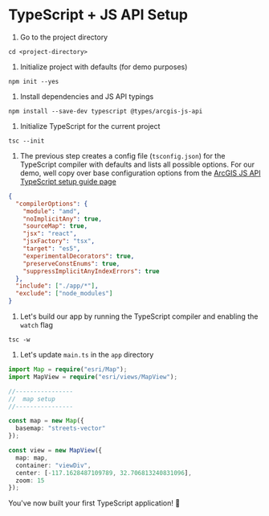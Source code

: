 # TypeScript + JS API Setup

1.  Go to the project directory


```
cd <project-directory>
```

1.  Initialize project with defaults (for demo purposes)


```
npm init --yes
```

1.  Install dependencies and JS API typings


```
npm install --save-dev typescript @types/arcgis-js-api
```

1.  Initialize TypeScript for the current project


```
tsc --init
```

1.  The previous step creates a config file (`tsconfig.json`) for the TypeScript compiler with defaults and lists all possible options. For our demo, well copy over base configuration options from the [ArcGIS JS API TypeScript setup guide page](https://developers.arcgis.com/javascript/latest/guide/typescript-setup/index.html#compile-typescript)


```json
{
  "compilerOptions": {
    "module": "amd",
    "noImplicitAny": true,
    "sourceMap": true,
    "jsx": "react",
    "jsxFactory": "tsx",
    "target": "es5",
    "experimentalDecorators": true,
    "preserveConstEnums": true,
    "suppressImplicitAnyIndexErrors": true
  },
  "include": ["./app/*"],
  "exclude": ["node_modules"]
}
```

1.  Let's build our app by running the TypeScript compiler and enabling the `watch` flag


```
tsc -w
```

1.  Let's update `main.ts` in the `app` directory


```ts
import Map = require("esri/Map");
import MapView = require("esri/views/MapView");

//----------------
//  map setup
//----------------

const map = new Map({
  basemap: "streets-vector"
});

const view = new MapView({
  map: map,
  container: "viewDiv",
  center: [-117.1628487109789, 32.706813240831096],
  zoom: 15
});
```

You've now built your first TypeScript application! 🎉
